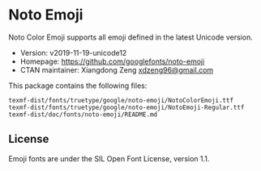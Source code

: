 # Noto Emoji

Noto Color Emoji supports all emoji defined in the latest Unicode version.

- Version: v2019-11-19-unicode12
- Homepage: https://github.com/googlefonts/noto-emoji
- CTAN maintainer: Xiangdong Zeng <xdzeng96@gmail.com>

This package contains the following files:

    texmf-dist/fonts/truetype/google/noto-emoji/NotoColorEmoji.ttf
    texmf-dist/fonts/truetype/google/noto-emoji/NotoEmoji-Regular.ttf
    texmf-dist/doc/fonts/noto-emoji/README.md

## License

Emoji fonts are under the SIL Open Font License, version 1.1.
